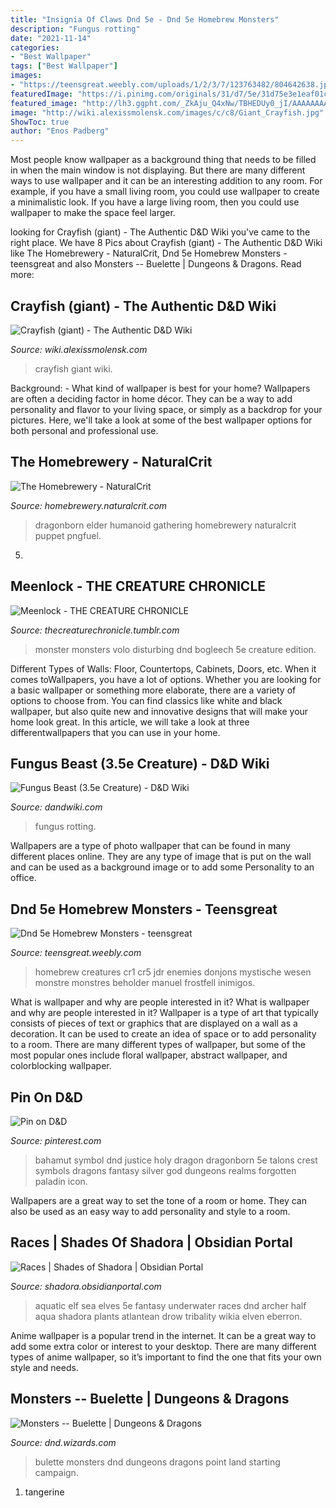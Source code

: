 ```yaml
---
title: "Insignia Of Claws Dnd 5e - Dnd 5e Homebrew Monsters"
description: "Fungus rotting"
date: "2021-11-14"
categories:
- "Best Wallpaper"
tags: ["Best Wallpaper"]
images:
- "https://teensgreat.weebly.com/uploads/1/2/3/7/123763482/804642638.jpg"
featuredImage: "https://i.pinimg.com/originals/31/d7/5e/31d75e3e1eaf01c8b3a84ffe4954a05d.jpg"
featured_image: "http://lh3.ggpht.com/_ZkAju_Q4xNw/TBHEDUy0_jI/AAAAAAAACrs/O2gWPlLwINc/s400/agualan1.jpg"
image: "http://wiki.alexissmolensk.com/images/c/c8/Giant_Crayfish.jpg"
ShowToc: true
author: "Enos Padberg"
---
```



Most people know wallpaper as a background thing that needs to be filled in when the main window is not displaying. But there are many different ways to use wallpaper and it can be an interesting addition to any room. For example, if you have a small living room, you could use wallpaper to create a minimalistic look. If you have a large living room, then you could use wallpaper to make the space feel larger.

	

		
looking for Crayfish (giant) - The Authentic D&amp;D Wiki you've came to the right place. We have 8 Pics about Crayfish (giant) - The Authentic D&amp;D Wiki like The Homebrewery - NaturalCrit, Dnd 5e Homebrew Monsters - teensgreat and also Monsters -- Buelette | Dungeons &amp; Dragons. Read more:
		
    
## Crayfish (giant) - The Authentic D&amp;D Wiki

<img loading=lazy src="http://wiki.alexissmolensk.com/images/c/c8/Giant_Crayfish.jpg" onerror="this.onerror=null;this.src='https://tse2.mm.bing.net/th?id=OIP.p_6dKJh3LZZkrTr14xvSxwHaJv&amp;pid=15.1';" alt="Crayfish (giant) - The Authentic D&amp;D Wiki">

_Source: wiki.alexissmolensk.com_

>crayfish giant wiki. 

	

Background: - What kind of wallpaper is best for your home?
Wallpapers are often a deciding factor in home décor. They can be a way to add personality and flavor to your living space, or simply as a backdrop for your pictures. Here, we'll take a look at some of the best wallpaper options for both personal and professional use.

    
## The Homebrewery - NaturalCrit

<img loading=lazy src="https://orig12.deviantart.net/ebbc/f/2017/227/4/7/puppet_wj_reg_by_j_money117-dbk84hd.png" onerror="this.onerror=null;this.src='https://tse3.mm.bing.net/th?id=OIP.2XHhN3Nq2KEYxPslfusnyQHaM0&amp;pid=15.1';" alt="The Homebrewery - NaturalCrit">

_Source: homebrewery.naturalcrit.com_

>dragonborn elder humanoid gathering homebrewery naturalcrit puppet pngfuel. 

	

5.

    
## Meenlock - THE CREATURE CHRONICLE

<img loading=lazy src="https://78.media.tumblr.com/cf51d131738843d8cd48f593d7a2e671/tumblr_inline_nifwp7GoRQ1r0zz7o.jpg" onerror="this.onerror=null;this.src='https://tse3.mm.bing.net/th?id=OIP.AD9yg4khZdyA-SHhV-OtwAAAAA&amp;pid=15.1';" alt="Meenlock - THE CREATURE CHRONICLE">

_Source: thecreaturechronicle.tumblr.com_

>monster monsters volo disturbing dnd bogleech 5e creature edition. 

	

Different Types of Walls: Floor, Countertops, Cabinets, Doors, etc.
When it comes toWallpapers, you have a lot of options. Whether you are looking for a basic wallpaper or something more elaborate, there are a variety of options to choose from. You can find classics like white and black wallpaper, but also quite new and innovative designs that will make your home look great. In this article, we will take a look at three differentwallpapers that you can use in your home.

    
## Fungus Beast (3.5e Creature) - D&amp;D Wiki

<img loading=lazy src="http://www.dandwiki.com/w/images/thumb/7/71/1246615121125.jpg/564px-1246615121125.jpg" onerror="this.onerror=null;this.src='https://tse3.mm.bing.net/th?id=OIP.91cbSK9pdtPPCj5ZsqBqqgHaKx&amp;pid=15.1';" alt="Fungus Beast (3.5e Creature) - D&amp;D Wiki">

_Source: dandwiki.com_

>fungus rotting. 

	



Wallpapers are a type of photo wallpaper that can be found in many different places online. They are any type of image that is put on the wall and can be used as a background image or to add some Personality to an office.

    
## Dnd 5e Homebrew Monsters - Teensgreat

<img loading=lazy src="https://teensgreat.weebly.com/uploads/1/2/3/7/123763482/804642638.jpg" onerror="this.onerror=null;this.src='https://tse1.mm.bing.net/th?id=OIP.iciGum8-nBNoRMw9thOdFQHaKe&amp;pid=15.1';" alt="Dnd 5e Homebrew Monsters - teensgreat">

_Source: teensgreat.weebly.com_

>homebrew creatures cr1 cr5 jdr enemies donjons mystische wesen monstre monstres beholder manuel frostfell inimigos. 

	

What is wallpaper and why are people interested in it?
What is wallpaper and why are people interested in it?
Wallpaper is a type of art that typically consists of pieces of text or graphics that are displayed on a wall as a decoration. It can be used to create an idea of space or to add personality to a room. There are many different types of wallpaper, but some of the most popular ones include floral wallpaper, abstract wallpaper, and colorblocking wallpaper.

    
## Pin On D&amp;D

<img loading=lazy src="https://i.pinimg.com/originals/31/d7/5e/31d75e3e1eaf01c8b3a84ffe4954a05d.jpg" onerror="this.onerror=null;this.src='https://tse3.mm.bing.net/th?id=OIP.H6wifdpHG51p8dgAXFTfdAAAAA&amp;pid=15.1';" alt="Pin on D&amp;D">

_Source: pinterest.com_

>bahamut symbol dnd justice holy dragon dragonborn 5e talons crest symbols dragons fantasy silver god dungeons realms forgotten paladin icon. 

	

Wallpapers are a great way to set the tone of a room or home. They can also be used as an easy way to add personality and style to a room.

    
## Races | Shades Of Shadora | Obsidian Portal

<img loading=lazy src="http://lh3.ggpht.com/_ZkAju_Q4xNw/TBHEDUy0_jI/AAAAAAAACrs/O2gWPlLwINc/s400/agualan1.jpg" onerror="this.onerror=null;this.src='https://tse2.mm.bing.net/th?id=OIP.Tj59nYPAn9jd5PJEq-A70wAAAA&amp;pid=15.1';" alt="Races | Shades of Shadora | Obsidian Portal">

_Source: shadora.obsidianportal.com_

>aquatic elf sea elves 5e fantasy underwater races dnd archer half aqua shadora plants atlantean drow tribality wikia elven eberron. 

	

Anime wallpaper is a popular trend in the internet. It can be a great way to add some extra color or interest to your desktop. There are many different types of anime wallpaper, so it’s important to find the one that fits your own style and needs.

    
## Monsters -- Buelette | Dungeons &amp; Dragons

<img loading=lazy src="https://media.dnd.wizards.com/styles/second_hubpage_banner/public/images/characters/EN_Monster_Bulette_Header.jpg" onerror="this.onerror=null;this.src='https://tse3.mm.bing.net/th?id=OIP.tHebZY1HOUY4HHGvTNSRPQHaCU&amp;pid=15.1';" alt="Monsters -- Buelette | Dungeons &amp; Dragons">

_Source: dnd.wizards.com_

>bulette monsters dnd dungeons dragons point land starting campaign. 

	

1. tangerine 

